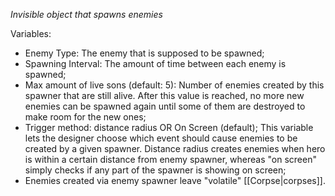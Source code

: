 *Invisible object that spawns enemies*

Variables:
- Enemy Type: The enemy that is supposed to be spawned;
- Spawning Interval: The amount of time between each enemy is spawned;
- Max amount of live sons (default: 5): Number of enemies created by this spawner that are still alive. After this value is reached, no more new enemies can be spawned again until some of them are destroyed to make room for the new ones;
- Trigger method: distance radius OR On Screen (default); This variable lets the designer choose which event should cause enemies to be created by a given spawner. Distance radius creates enemies when hero is within a certain distance from enemy spawner, whereas "on screen" simply checks if any part of the spawner is showing on screen;
- Enemies created via enemy spawner leave "volatile" [[Corpse|corpses]].
